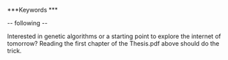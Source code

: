   
***Keywords ***

-- following --

Interested in genetic algorithms or a starting point to explore the internet of tomorrow?
Reading the first chapter of the Thesis.pdf above should do the trick.
